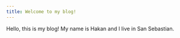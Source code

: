 ```yaml
---
title: Welcome to my blog!
---
```

Hello, this is my blog! My name is Hakan and I live in San Sebastian.
